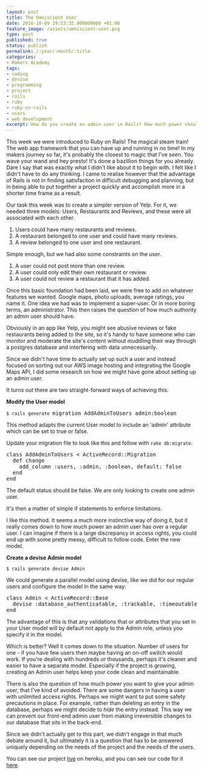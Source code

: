 ```yaml
---
layout: post
title: The Omniscient User
date: 2016-10-09 19:53:32.000000000 +01:00
feature_image: /assets/omniscient-user.png
type: post
published: true
status: publish
permalink: /:year/:month/:title
categories:
- Makers Academy
tags:
- coding
- devise
- programming
- project
- rails
- ruby
- ruby-on-rails
- users
- web development
excerpt: How do you create an admin user in Rails? How much power should an admin really have? This week at Makers Academy, we're introduced to Rails.
---
```

<p>This week we were introduced to Ruby on Rails! The magical steam train! The web app framework that you can have up and running in no time! In my makers journey so far, it's probably the closest to magic that I've seen. You wave your wand and hey presto! It's done a bazillion things for you already. Dare I say that was exactly what I didn't like about it to begin with. I felt like I didn't have to do any thinking. I came to realise however that the advantage of Rails is not in finding satisfaction in difficult debugging and planning, but in being able to put together a project quickly and accomplish more in a shorter time frame as a result.</p>
<p>Our task this week was to create a simpler version of Yelp. For it, we needed three models: Users, Restaurants and Reviews, and these were all associated with each other.</p>
<ol class="default">
<li>Users could have many restaurants and reviews.</li>
<li>A restaurant belonged to one user and could have many reviews.</li>
<li>A review belonged to one user and one restaurant.</li>
</ol>
<p>Simple enough, but we had also some constraints on the user.</p>
<ol class="default">
<li>A user could not post more than one review.</li>
<li>A user could only edit their own restaurant or review.</li>
<li>A user could not review a restaurant that it has added.</li>
</ol>
<p>Once this basic foundation had been laid, we were free to add on whatever features we wanted. Google maps, photo uploads, average ratings, you name it. One idea we had was to implement a super-user. Or in more boring terms, an administrator. This then raises the question of how much authority an admin user should have.</p>
<p>Obviously in an app like Yelp, you might see abusive reviews or fake restaurants being added to the site, so it's handy to have someone who can monitor and moderate the site's content without muddling their way through a postgres database and interfering with data unnecessarily.</p>
<p>Since we didn't have time to actually set up such a user and instead focused on sorting out our AWS image hosting and integrating the Google Maps API, I did some research on how we might have gone about setting up an admin user.</p>
<p>It turns out there are two straight-forward ways of achieving this.</p>
<p><strong>Modify the User model</strong></p>
<pre><code>$ rails generate </code>migration AddAdminToUsers admin:boolean</pre>
<p>This method adapts the current User model to include an 'admin' attribute which can be set to true or false.</p>
<p>Update your migration file to look like this and follow with <code>rake db:migrate</code>.</p>
<pre><span class="pl-k">class</span> <span class="pl-en">AddAdminToUsers<span class="pl-e"> &lt; ActiveRecord::Migration</span></span>
  <span class="pl-k">def</span> <span class="pl-en">change</span>
    add_column <span class="pl-c1">:users</span>, <span class="pl-c1">:admin</span>, <span class="pl-c1">:boolean</span>, <span class="pl-c1">default:</span> <span class="pl-c1">false</span>
  <span class="pl-k">end</span>
<span class="pl-k">end</span></pre>
<p>The default status should be false. We are only looking to create one admin user.</p>
<p>It's then a matter of simple if statements to enforce limitations.</p>
<p>I like this method. It seems a much more instinctive way of doing it, but it really comes down to how much power an admin user has over a regular user. I can imagine if there is a large discrepancy in access rights, you could end up with some pretty messy, difficult to follow code. Enter the new model.</p>
<p><strong>Create a devise Admin model</strong></p>
<pre><code>$ rails generate devise Admin</code></pre>
<p>We could generate a parallel model using devise, like we did for our regular users and configure the model in the same way:</p>
<pre><span class="pl-k">class</span> <span class="pl-en">Admin<span class="pl-e"> &lt; ActiveRecord::Base</span></span>
  devise <span class="pl-c1">:database_authenticatable</span>, <span class="pl-c1">:trackable</span>, <span class="pl-c1">:timeoutable</span>, <span class="pl-c1">:lockable</span> 
<span class="pl-k">end</span></pre>
<p>The advantage of this is that any validations that or attributes that you set in your User model will by default not apply to the Admin role, unless you specify it in the model.</p>
<p>Which is better? Well it comes down to the situation. Number of users for one - if you have few users then maybe having an on-off switch would work. If you're dealing with hundreds or thousands, perhaps it's cleaner and easier to have a separate model. Especially if the project is growing, creating an Admin user helps keep your code clean and maintainable.</p>
<p>There is also the question of how much power you want to give your admin user, that I've kind of avoided. There are some dangers in having a user with unlimited access rights. Perhaps we might want to put some safety precautions in place. For example, rather than deleting an entry in the database, perhaps we might decide to <em>hide</em> the entry instead. This way we can prevent our front-end admin user from making irreversible changes to our database that sits in the back-end.</p>
<p>Since we didn't actually get to this part, we didn't engage in that much debate around it, but ultimately it is a question that has to be answered uniquely depending on the needs of the project and the needs of the users.</p>
<p>You can see our project <a href="http://holla-yelp-clone.herokuapp.com/" target="_blank">live</a> on heroku, and you can see our code for it <a href="https://github.com/lsewilson/holla" target="_blank">here</a>.</p>
